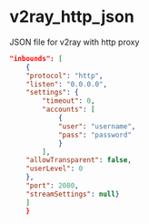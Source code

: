 # v2ray_http_json
JSON file for v2ray with http proxy

```json
"inbounds": [
	{
	"protocol": "http",
	"listen": "0.0.0.0",
	"settings": {
	 	"timeout": 0,
		"accounts": [
			{
		 	"user": "username",
		 	"pass": "password"
			}
		],
	"allowTransparent": false,
	"userLevel": 0
	},
	"port": 2080,
	"streamSettings": null}
	]
	}
```
